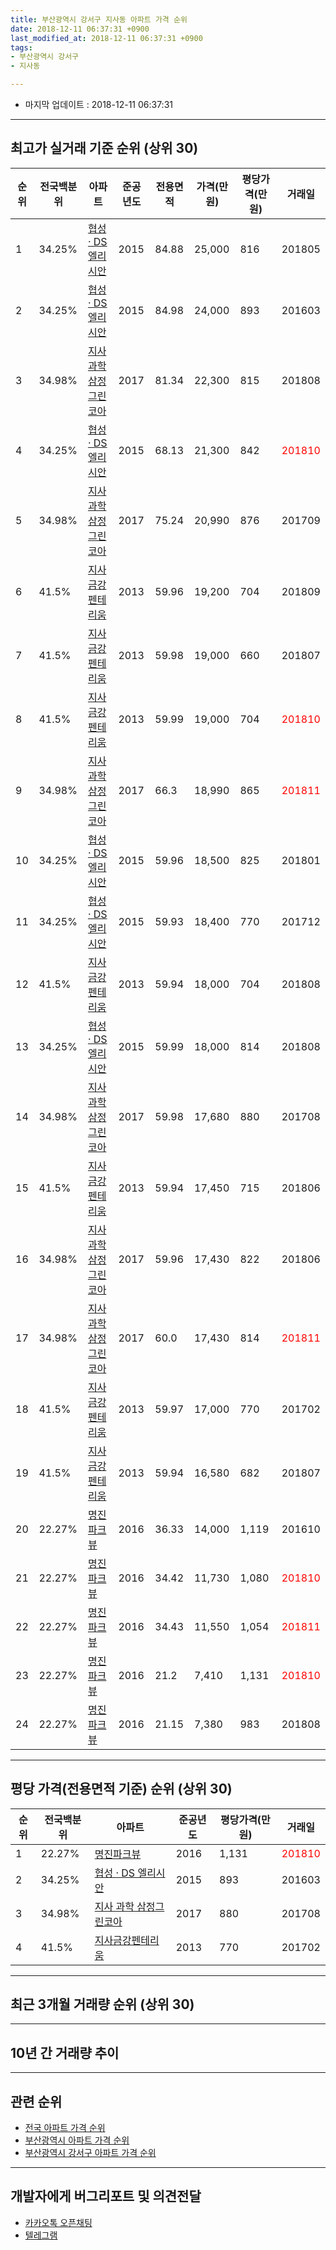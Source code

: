 ```yaml
---
title: 부산광역시 강서구 지사동 아파트 가격 순위
date: 2018-12-11 06:37:31 +0900
last_modified_at: 2018-12-11 06:37:31 +0900
tags:
- 부산광역시 강서구
- 지사동

---
```


* 마지막 업데이트 : 2018-12-11 06:37:31

---

## 최고가 실거래 기준 순위 (상위 30)


|순위|전국백분위|아파트|준공년도|전용면적|가격(만원)|평당가격(만원)|거래일|
|---|---|---|---|---|---|---|---|
|1|34.25%|[협성 · DS 엘리시안](https://search.naver.com/search.naver?query=%EB%B6%80%EC%82%B0%EA%B4%91%EC%97%AD%EC%8B%9C+%EA%B0%95%EC%84%9C%EA%B5%AC+%EC%A7%80%EC%82%AC%EB%8F%99+%ED%98%91%EC%84%B1+%C2%B7+DS+%EC%97%98%EB%A6%AC%EC%8B%9C%EC%95%88)|2015|84.88|25,000|816|201805|
|2|34.25%|[협성 · DS 엘리시안](https://search.naver.com/search.naver?query=%EB%B6%80%EC%82%B0%EA%B4%91%EC%97%AD%EC%8B%9C+%EA%B0%95%EC%84%9C%EA%B5%AC+%EC%A7%80%EC%82%AC%EB%8F%99+%ED%98%91%EC%84%B1+%C2%B7+DS+%EC%97%98%EB%A6%AC%EC%8B%9C%EC%95%88)|2015|84.98|24,000|893|201603|
|3|34.98%|[지사 과학 삼정그린코아](https://search.naver.com/search.naver?query=%EB%B6%80%EC%82%B0%EA%B4%91%EC%97%AD%EC%8B%9C+%EA%B0%95%EC%84%9C%EA%B5%AC+%EC%A7%80%EC%82%AC%EB%8F%99+%EC%A7%80%EC%82%AC+%EA%B3%BC%ED%95%99+%EC%82%BC%EC%A0%95%EA%B7%B8%EB%A6%B0%EC%BD%94%EC%95%84)|2017|81.34|22,300|815|201808|
|4|34.25%|[협성 · DS 엘리시안](https://search.naver.com/search.naver?query=%EB%B6%80%EC%82%B0%EA%B4%91%EC%97%AD%EC%8B%9C+%EA%B0%95%EC%84%9C%EA%B5%AC+%EC%A7%80%EC%82%AC%EB%8F%99+%ED%98%91%EC%84%B1+%C2%B7+DS+%EC%97%98%EB%A6%AC%EC%8B%9C%EC%95%88)|2015|68.13|21,300|842|<span style="color:red">201810</span>|
|5|34.98%|[지사 과학 삼정그린코아](https://search.naver.com/search.naver?query=%EB%B6%80%EC%82%B0%EA%B4%91%EC%97%AD%EC%8B%9C+%EA%B0%95%EC%84%9C%EA%B5%AC+%EC%A7%80%EC%82%AC%EB%8F%99+%EC%A7%80%EC%82%AC+%EA%B3%BC%ED%95%99+%EC%82%BC%EC%A0%95%EA%B7%B8%EB%A6%B0%EC%BD%94%EC%95%84)|2017|75.24|20,990|876|201709|
|6|41.5%|[지사금강펜테리움](https://search.naver.com/search.naver?query=%EB%B6%80%EC%82%B0%EA%B4%91%EC%97%AD%EC%8B%9C+%EA%B0%95%EC%84%9C%EA%B5%AC+%EC%A7%80%EC%82%AC%EB%8F%99+%EC%A7%80%EC%82%AC%EA%B8%88%EA%B0%95%ED%8E%9C%ED%85%8C%EB%A6%AC%EC%9B%80)|2013|59.96|19,200|704|201809|
|7|41.5%|[지사금강펜테리움](https://search.naver.com/search.naver?query=%EB%B6%80%EC%82%B0%EA%B4%91%EC%97%AD%EC%8B%9C+%EA%B0%95%EC%84%9C%EA%B5%AC+%EC%A7%80%EC%82%AC%EB%8F%99+%EC%A7%80%EC%82%AC%EA%B8%88%EA%B0%95%ED%8E%9C%ED%85%8C%EB%A6%AC%EC%9B%80)|2013|59.98|19,000|660|201807|
|8|41.5%|[지사금강펜테리움](https://search.naver.com/search.naver?query=%EB%B6%80%EC%82%B0%EA%B4%91%EC%97%AD%EC%8B%9C+%EA%B0%95%EC%84%9C%EA%B5%AC+%EC%A7%80%EC%82%AC%EB%8F%99+%EC%A7%80%EC%82%AC%EA%B8%88%EA%B0%95%ED%8E%9C%ED%85%8C%EB%A6%AC%EC%9B%80)|2013|59.99|19,000|704|<span style="color:red">201810</span>|
|9|34.98%|[지사 과학 삼정그린코아](https://search.naver.com/search.naver?query=%EB%B6%80%EC%82%B0%EA%B4%91%EC%97%AD%EC%8B%9C+%EA%B0%95%EC%84%9C%EA%B5%AC+%EC%A7%80%EC%82%AC%EB%8F%99+%EC%A7%80%EC%82%AC+%EA%B3%BC%ED%95%99+%EC%82%BC%EC%A0%95%EA%B7%B8%EB%A6%B0%EC%BD%94%EC%95%84)|2017|66.3|18,990|865|<span style="color:red">201811</span>|
|10|34.25%|[협성 · DS 엘리시안](https://search.naver.com/search.naver?query=%EB%B6%80%EC%82%B0%EA%B4%91%EC%97%AD%EC%8B%9C+%EA%B0%95%EC%84%9C%EA%B5%AC+%EC%A7%80%EC%82%AC%EB%8F%99+%ED%98%91%EC%84%B1+%C2%B7+DS+%EC%97%98%EB%A6%AC%EC%8B%9C%EC%95%88)|2015|59.96|18,500|825|201801|
|11|34.25%|[협성 · DS 엘리시안](https://search.naver.com/search.naver?query=%EB%B6%80%EC%82%B0%EA%B4%91%EC%97%AD%EC%8B%9C+%EA%B0%95%EC%84%9C%EA%B5%AC+%EC%A7%80%EC%82%AC%EB%8F%99+%ED%98%91%EC%84%B1+%C2%B7+DS+%EC%97%98%EB%A6%AC%EC%8B%9C%EC%95%88)|2015|59.93|18,400|770|201712|
|12|41.5%|[지사금강펜테리움](https://search.naver.com/search.naver?query=%EB%B6%80%EC%82%B0%EA%B4%91%EC%97%AD%EC%8B%9C+%EA%B0%95%EC%84%9C%EA%B5%AC+%EC%A7%80%EC%82%AC%EB%8F%99+%EC%A7%80%EC%82%AC%EA%B8%88%EA%B0%95%ED%8E%9C%ED%85%8C%EB%A6%AC%EC%9B%80)|2013|59.94|18,000|704|201808|
|13|34.25%|[협성 · DS 엘리시안](https://search.naver.com/search.naver?query=%EB%B6%80%EC%82%B0%EA%B4%91%EC%97%AD%EC%8B%9C+%EA%B0%95%EC%84%9C%EA%B5%AC+%EC%A7%80%EC%82%AC%EB%8F%99+%ED%98%91%EC%84%B1+%C2%B7+DS+%EC%97%98%EB%A6%AC%EC%8B%9C%EC%95%88)|2015|59.99|18,000|814|201808|
|14|34.98%|[지사 과학 삼정그린코아](https://search.naver.com/search.naver?query=%EB%B6%80%EC%82%B0%EA%B4%91%EC%97%AD%EC%8B%9C+%EA%B0%95%EC%84%9C%EA%B5%AC+%EC%A7%80%EC%82%AC%EB%8F%99+%EC%A7%80%EC%82%AC+%EA%B3%BC%ED%95%99+%EC%82%BC%EC%A0%95%EA%B7%B8%EB%A6%B0%EC%BD%94%EC%95%84)|2017|59.98|17,680|880|201708|
|15|41.5%|[지사금강펜테리움](https://search.naver.com/search.naver?query=%EB%B6%80%EC%82%B0%EA%B4%91%EC%97%AD%EC%8B%9C+%EA%B0%95%EC%84%9C%EA%B5%AC+%EC%A7%80%EC%82%AC%EB%8F%99+%EC%A7%80%EC%82%AC%EA%B8%88%EA%B0%95%ED%8E%9C%ED%85%8C%EB%A6%AC%EC%9B%80)|2013|59.94|17,450|715|201806|
|16|34.98%|[지사 과학 삼정그린코아](https://search.naver.com/search.naver?query=%EB%B6%80%EC%82%B0%EA%B4%91%EC%97%AD%EC%8B%9C+%EA%B0%95%EC%84%9C%EA%B5%AC+%EC%A7%80%EC%82%AC%EB%8F%99+%EC%A7%80%EC%82%AC+%EA%B3%BC%ED%95%99+%EC%82%BC%EC%A0%95%EA%B7%B8%EB%A6%B0%EC%BD%94%EC%95%84)|2017|59.96|17,430|822|201806|
|17|34.98%|[지사 과학 삼정그린코아](https://search.naver.com/search.naver?query=%EB%B6%80%EC%82%B0%EA%B4%91%EC%97%AD%EC%8B%9C+%EA%B0%95%EC%84%9C%EA%B5%AC+%EC%A7%80%EC%82%AC%EB%8F%99+%EC%A7%80%EC%82%AC+%EA%B3%BC%ED%95%99+%EC%82%BC%EC%A0%95%EA%B7%B8%EB%A6%B0%EC%BD%94%EC%95%84)|2017|60.0|17,430|814|<span style="color:red">201811</span>|
|18|41.5%|[지사금강펜테리움](https://search.naver.com/search.naver?query=%EB%B6%80%EC%82%B0%EA%B4%91%EC%97%AD%EC%8B%9C+%EA%B0%95%EC%84%9C%EA%B5%AC+%EC%A7%80%EC%82%AC%EB%8F%99+%EC%A7%80%EC%82%AC%EA%B8%88%EA%B0%95%ED%8E%9C%ED%85%8C%EB%A6%AC%EC%9B%80)|2013|59.97|17,000|770|201702|
|19|41.5%|[지사금강펜테리움](https://search.naver.com/search.naver?query=%EB%B6%80%EC%82%B0%EA%B4%91%EC%97%AD%EC%8B%9C+%EA%B0%95%EC%84%9C%EA%B5%AC+%EC%A7%80%EC%82%AC%EB%8F%99+%EC%A7%80%EC%82%AC%EA%B8%88%EA%B0%95%ED%8E%9C%ED%85%8C%EB%A6%AC%EC%9B%80)|2013|59.94|16,580|682|201807|
|20|22.27%|[명진파크뷰](https://search.naver.com/search.naver?query=%EB%B6%80%EC%82%B0%EA%B4%91%EC%97%AD%EC%8B%9C+%EA%B0%95%EC%84%9C%EA%B5%AC+%EC%A7%80%EC%82%AC%EB%8F%99+%EB%AA%85%EC%A7%84%ED%8C%8C%ED%81%AC%EB%B7%B0)|2016|36.33|14,000|1,119|201610|
|21|22.27%|[명진파크뷰](https://search.naver.com/search.naver?query=%EB%B6%80%EC%82%B0%EA%B4%91%EC%97%AD%EC%8B%9C+%EA%B0%95%EC%84%9C%EA%B5%AC+%EC%A7%80%EC%82%AC%EB%8F%99+%EB%AA%85%EC%A7%84%ED%8C%8C%ED%81%AC%EB%B7%B0)|2016|34.42|11,730|1,080|<span style="color:red">201810</span>|
|22|22.27%|[명진파크뷰](https://search.naver.com/search.naver?query=%EB%B6%80%EC%82%B0%EA%B4%91%EC%97%AD%EC%8B%9C+%EA%B0%95%EC%84%9C%EA%B5%AC+%EC%A7%80%EC%82%AC%EB%8F%99+%EB%AA%85%EC%A7%84%ED%8C%8C%ED%81%AC%EB%B7%B0)|2016|34.43|11,550|1,054|<span style="color:red">201811</span>|
|23|22.27%|[명진파크뷰](https://search.naver.com/search.naver?query=%EB%B6%80%EC%82%B0%EA%B4%91%EC%97%AD%EC%8B%9C+%EA%B0%95%EC%84%9C%EA%B5%AC+%EC%A7%80%EC%82%AC%EB%8F%99+%EB%AA%85%EC%A7%84%ED%8C%8C%ED%81%AC%EB%B7%B0)|2016|21.2|7,410|1,131|<span style="color:red">201810</span>|
|24|22.27%|[명진파크뷰](https://search.naver.com/search.naver?query=%EB%B6%80%EC%82%B0%EA%B4%91%EC%97%AD%EC%8B%9C+%EA%B0%95%EC%84%9C%EA%B5%AC+%EC%A7%80%EC%82%AC%EB%8F%99+%EB%AA%85%EC%A7%84%ED%8C%8C%ED%81%AC%EB%B7%B0)|2016|21.15|7,380|983|201808|


---

## 평당 가격(전용면적 기준) 순위 (상위 30)


|순위|전국백분위|아파트|준공년도|평당가격(만원)|거래일|
|---|---|---|---|---|---|
|1|22.27%|[명진파크뷰](https://search.naver.com/search.naver?query=%EB%B6%80%EC%82%B0%EA%B4%91%EC%97%AD%EC%8B%9C+%EA%B0%95%EC%84%9C%EA%B5%AC+%EC%A7%80%EC%82%AC%EB%8F%99+%EB%AA%85%EC%A7%84%ED%8C%8C%ED%81%AC%EB%B7%B0)|2016|1,131|<span style="color:red">201810</span>|
|2|34.25%|[협성 · DS 엘리시안](https://search.naver.com/search.naver?query=%EB%B6%80%EC%82%B0%EA%B4%91%EC%97%AD%EC%8B%9C+%EA%B0%95%EC%84%9C%EA%B5%AC+%EC%A7%80%EC%82%AC%EB%8F%99+%ED%98%91%EC%84%B1+%C2%B7+DS+%EC%97%98%EB%A6%AC%EC%8B%9C%EC%95%88)|2015|893|201603|
|3|34.98%|[지사 과학 삼정그린코아](https://search.naver.com/search.naver?query=%EB%B6%80%EC%82%B0%EA%B4%91%EC%97%AD%EC%8B%9C+%EA%B0%95%EC%84%9C%EA%B5%AC+%EC%A7%80%EC%82%AC%EB%8F%99+%EC%A7%80%EC%82%AC+%EA%B3%BC%ED%95%99+%EC%82%BC%EC%A0%95%EA%B7%B8%EB%A6%B0%EC%BD%94%EC%95%84)|2017|880|201708|
|4|41.5%|[지사금강펜테리움](https://search.naver.com/search.naver?query=%EB%B6%80%EC%82%B0%EA%B4%91%EC%97%AD%EC%8B%9C+%EA%B0%95%EC%84%9C%EA%B5%AC+%EC%A7%80%EC%82%AC%EB%8F%99+%EC%A7%80%EC%82%AC%EA%B8%88%EA%B0%95%ED%8E%9C%ED%85%8C%EB%A6%AC%EC%9B%80)|2013|770|201702|


---

## 최근 3개월 거래량 순위 (상위 30)


<div style="width:100%;">
    <canvas id="deal_count_ranking" height="250"></canvas>
</div>


<script>
new Chart(document.getElementById("deal_count_ranking"), {
    type: 'horizontalBar',
    data: {
        labels: ['명진파크뷰', '지사금강펜테리움', '협성 · DS 엘리시안', '지사 과학 삼정그린코아'],
        datasets: [{
            label: '실거래 수',
            data: [15, 6, 5, 2],
            borderColor: "rgba(255, 0, 128, 1)",
            backgroundColor: "rgba(255, 0, 128, 0.5)",
            fill: false,
        }]
    },
    options: {
        responsive: true,
        title: {
            display: true,
            text: '최근 3개월 거래량 순위'
        },
        tooltips: {
            mode: 'index',
            intersect: false,
            callbacks: {
                title: function(tooltipItems, data) {
                    return "실거래 수:";
                },
                label: function(tooltipItem, data) {
                    return data.labels[tooltipItem.index] + ": " + tooltipItem.xLabel;
                }
            }
        },
        hover: {
            mode: 'nearest',
            intersect: true
        },
        scales: {
            xAxes: [{
                display: true,
                scaleLabel: {
                    display: true,
                    labelString: '실거래 수'
                },
                ticks: {
                    suggestedMin: 0,
                }
            }],
            yAxes: [{
                display: true,
                ticks: {
                    autoSkip: false,
                    callback: function(value, index, values) {
                        if (value.length > 15)
                            return value.substr(0, 13) + "...";
                        else
                            return value;
                    }
                },
                scaleLabel: {
                    display: false,
                }
            }]
        }
    }
});

</script>


---

## 10년 간 거래량 추이


<div style="width:100%;">
    <canvas id="deal_progress" height="250"></canvas>
</div>

<script>
new Chart(document.getElementById("deal_progress"), {
    type: 'line',
    data: {
        labels: ['200812','200901','200902','200903','200904','200905','200906','200907','200908','200909','200910','200911','200912','201001','201002','201003','201004','201005','201006','201007','201008','201009','201010','201011','201012','201101','201102','201103','201104','201105','201106','201107','201108','201109','201110','201111','201112','201201','201202','201203','201204','201205','201206','201207','201208','201209','201210','201211','201212','201301','201302','201303','201304','201305','201306','201307','201308','201309','201310','201311','201312','201401','201402','201403','201404','201405','201406','201407','201408','201409','201410','201411','201412','201501','201502','201503','201504','201505','201506','201507','201508','201509','201510','201511','201512','201601','201602','201603','201604','201605','201606','201607','201608','201609','201610','201611','201612','201701','201702','201703','201704','201705','201706','201707','201708','201709','201710','201711','201712','201801','201802','201803','201804','201805','201806','201807','201808','201809','201810','201811','201812'],
        datasets: [{
            label: '실거래 수',
            pointRadius: 1,
            data: [0, 0, 0, 0, 0, 0, 0, 0, 0, 0, 0, 0, 0, 0, 0, 0, 0, 0, 0, 0, 0, 0, 0, 0, 0, 0, 0, 0, 0, 0, 0, 0, 0, 0, 0, 0, 0, 0, 0, 0, 0, 0, 0, 0, 0, 0, 0, 0, 0, 0, 0, 0, 0, 0, 0, 0, 0, 0, 0, 2, 2, 1, 0, 1, 6, 1, 1, 1, 4, 7, 5, 2, 4, 6, 3, 2, 2, 7, 2, 2, 3, 9, 25, 14, 12, 10, 10, 12, 14, 6, 13, 11, 9, 14, 18, 10, 14, 8, 9, 7, 9, 20, 12, 17, 10, 9, 17, 10, 10, 9, 13, 16, 13, 7, 10, 10, 18, 12, 20, 7, 1],
            borderColor: "rgba(255, 201, 14, 1)",
            backgroundColor: "rgba(255, 201, 14, 0.5)",
            fill: true,
        }]
    },
    options: {
        responsive: true,
        title: {
            display: true,
            text: '10년간 거래량 추이'
        },
        tooltips: {
            mode: 'index',
            intersect: false,
        },
        hover: {
            mode: 'nearest',
            intersect: true
        },
        scales: {
            xAxes: [{
                display: true,
                scaleLabel: {
                    display: true,
                    labelString: '년/월'
                }
            }],
            yAxes: [{
                display: true,
                ticks: {
                    suggestedMin: 0,
                },
                scaleLabel: {
                    display: true,
                    labelString: '실거래 수'
                }
            }]
        }
    }
});

</script>


---

## 관련 순위

- [전국 아파트 가격 순위](https://inasie.github.io/apt-ranking/전국)
- [부산광역시 아파트 가격 순위](https://inasie.github.io/apt-ranking/부산광역시)
- [부산광역시 강서구 아파트 가격 순위](https://inasie.github.io/apt-ranking/부산광역시-강서구)


---

## 개발자에게 버그리포트 및 의견전달

- [카카오톡 오픈채팅](https://open.kakao.com/o/gLJUAP4)
- [텔레그램](https://t.me/inasie)

